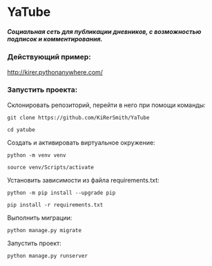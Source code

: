 # YaTube
##### Социальная сеть для публикации дневников, с возможностью подписок и комментирования.  

### Действующий пример:
http://kirer.pythonanywhere.com/

### Запустить проекта:
Склонировать репозиторий, перейти в него при помощи команды:

```
git clone https://github.com/KiRerSmith/YaTube
```

```
cd yatube
```

Cоздать и активировать виртуальное окружение:

```
python -m venv venv
```

```
source venv/Scripts/activate
```

Установить зависимости из файла requirements.txt:

```
python -m pip install --upgrade pip
```

```
pip install -r requirements.txt
```

Выполнить миграции:

```
python manage.py migrate
```

Запустить проект:

```
python manage.py runserver
```
